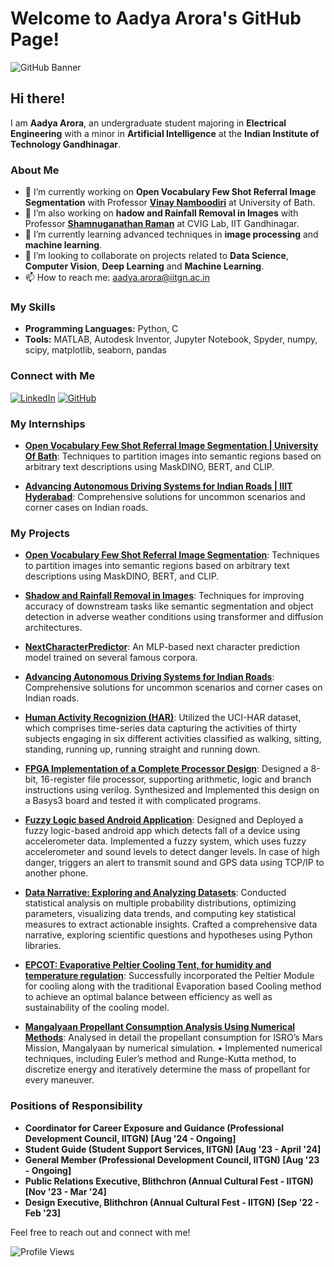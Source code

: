 # Welcome to Aadya Arora's GitHub Page!

![GitHub Banner](https://yourimageurl.com/banner.png)

## Hi there! 

I am **Aadya Arora**, an undergraduate student majoring in **Electrical Engineering** with a minor in **Artificial Intelligence** at the **Indian Institute of Technology Gandhinagar**.

### About Me

- 🔭 I’m currently working on **Open Vocabulary Few Shot Referral Image Segmentation** with Professor [**Vinay Namboodiri**](https://vinaypn.github.io/) at University of Bath.
- 🔭 I’m also working on **hadow and Rainfall Removal in Images** with Professor [**Shamnuganathan Raman**](https://www.shanmuga.people.iitgn.ac.in/) at CVIG Lab, IIT Gandhinagar.
- 🌱 I’m currently learning advanced techniques in **image processing** and **machine learning**.
- 👯 I’m looking to collaborate on projects related to **Data Science**, **Computer Vision**, **Deep Learning** and **Machine Learning**.
- 📫 How to reach me: [aadya.arora@iitgn.ac.in](mailto:aadya.arora@iitgn.ac.in)

### My Skills

- **Programming Languages:** Python, C
- **Tools:** MATLAB, Autodesk Inventor, Jupyter Notebook, Spyder, numpy, scipy, matplotlib, seaborn, pandas

### Connect with Me

[![LinkedIn](https://img.shields.io/badge/LinkedIn-0077B5?style=for-the-badge&logo=linkedin&logoColor=white)](https://www.linkedin.com/in/aadya-arora-069253259/)
[![GitHub](https://img.shields.io/badge/GitHub-100000?style=for-the-badge&logo=github&logoColor=white)](https://github.com/AADYA-ARORA)

### My Internships

- [**Open Vocabulary Few Shot Referral Image Segmentation | University Of Bath**](https://github.com/AADYA-ARORA/projectname): Techniques to partition images into semantic regions based on arbitrary text descriptions using MaskDINO, BERT, and CLIP.

- [**Advancing Autonomous Driving Systems for Indian Roads | IIIT Hyderabad**](https://github.com/AADYA-ARORA/projectname): Comprehensive solutions for uncommon scenarios and corner cases on Indian roads.

### My Projects

- [**Open Vocabulary Few Shot Referral Image Segmentation**](https://github.com/AADYA-ARORA/projectname): Techniques to partition images into semantic regions based on arbitrary text descriptions using MaskDINO, BERT, and CLIP.
  
- [**Shadow and Rainfall Removal in Images**](https://github.com/AADYA-ARORA/projectname): Techniques for improving accuracy of downstream tasks like semantic segmentation and object detection in adverse weather conditions using transformer and diffusion architectures.
- [**NextCharacterPredictor**](https://github.com/AADYA-ARORA/projectname): An MLP-based next character prediction model trained on several famous corpora.
  
- [**Advancing Autonomous Driving Systems for Indian Roads**](https://github.com/AADYA-ARORA/projectname): Comprehensive solutions for uncommon scenarios and corner cases on Indian roads.
  
- [**Human Activity Recognizion (HAR)**](https://github.com/ES335-2024/assignment-1-ml-tensionflow): Utilized the UCI-HAR dataset, which comprises time-series data capturing the activities of thirty subjects engaging in six different activities classified as walking, sitting, standing, running up, running straight and running down.
  
- [**FPGA Implementation of a Complete Processor Design**](https://drive.google.com/file/d/17sn1dGt2OUcFvrcrlaF2K8Nw1NFW_ZPb/view): Designed a 8-bit, 16-register file processor, supporting arithmetic, logic and branch instructions using verilog. Synthesized and Implemented this design on a Basys3 board and tested it with complicated programs.
  
- [**Fuzzy Logic based Android Application**](https://drive.google.com/drive/folders/1b3QZBsjZjNEj7Gf0RcK6uNscTXxKR9Eo): Designed and Deployed a fuzzy logic-based android app which detects fall of a device using accelerometer data. Implemented a fuzzy system, which uses fuzzy accelerometer and sound levels to detect danger levels. In case of high danger, triggers an alert to transmit sound and GPS data using TCP/IP to another phone.
  
- [**Data Narrative: Exploring and Analyzing Datasets**](https://drive.google.com/file/d/17sn1dGt2OUcFvrcrlaF2K8Nw1NFW_ZPb/view): Conducted statistical analysis on multiple probability distributions, optimizing parameters, visualizing data
trends, and computing key statistical measures to extract actionable insights. Crafted a comprehensive data narrative, exploring scientific questions and hypotheses using Python libraries.

- [**EPCOT: Evaporative Peltier Cooling Tent, for humidity and temperature regulation**](https://www.ahmedabadmirror.com/solutions-for-real-life-problems/81859419.html): Successfully incorporated the Peltier Module for cooling along with the traditional Evaporation based Cooling method to achieve an optimal balance between efficiency as well as sustainability of the cooling model.

- [**Mangalyaan Propellant Consumption Analysis Using Numerical Methods**](https://drive.google.com/file/d/1Y13WqOKOdwSQAbhMXb0pXW_ddzerIZAB/view): Analysed in detail the propellant consumption for ISRO’s Mars Mission, Mangalyaan by numerical simulation.
• Implemented numerical techniques, including Euler’s method and Runge-Kutta method, to discretize energy
and iteratively determine the mass of propellant for every maneuver.

  
### Positions of Responsibility

- **Coordinator for Career Exposure and Guidance (Professional Development Council, IITGN) [Aug '24 - Ongoing]**
- **Student Guide (Student Support Services, IITGN) [Aug '23 - April '24]**
- **General Member (Professional Development Council, IITGN) [Aug '23 - Ongoing]**
- **Public Relations Executive, Blithchron (Annual Cultural Fest - IITGN) [Nov '23 - Mar '24]**
- **Design Executive, Blithchron (Annual Cultural Fest - IITGN) [Sep '22 - Feb '23]**


Feel free to reach out and connect with me!

![Profile Views](https://komarev.com/ghpvc/?username=AADYA-ARORA&color=blue)


